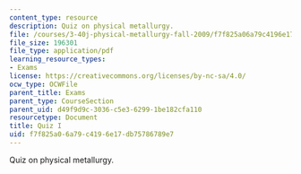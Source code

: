 ```yaml
---
content_type: resource
description: Quiz on physical metallurgy.
file: /courses/3-40j-physical-metallurgy-fall-2009/f7f825a06a79c4196e17db75786789e7_MIT3_40JF09_quiz1_08.pdf
file_size: 196301
file_type: application/pdf
learning_resource_types:
- Exams
license: https://creativecommons.org/licenses/by-nc-sa/4.0/
ocw_type: OCWFile
parent_title: Exams
parent_type: CourseSection
parent_uid: d49f9d9c-3036-c5e3-6299-1be182cfa110
resourcetype: Document
title: Quiz I
uid: f7f825a0-6a79-c419-6e17-db75786789e7
---
```

Quiz on physical metallurgy.